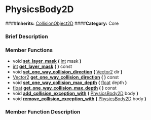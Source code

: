 #  PhysicsBody2D  
####**Inherits:** [CollisionObject2D](class_collisionobject2d)
####**Category:** Core

###  Brief Description  


###  Member Functions 
  * void  **[set&#95;layer&#95;mask](#set_layer_mask)**  **(** [int](class_int) mask  **)**
  * [int](class_int)  **[get&#95;layer&#95;mask](#get_layer_mask)**  **(** **)** const
  * void  **[set&#95;one&#95;way&#95;collision&#95;direction](#set_one_way_collision_direction)**  **(** [Vector2](class_vector2) dir  **)**
  * [Vector2](class_vector2)  **[get&#95;one&#95;way&#95;collision&#95;direction](#get_one_way_collision_direction)**  **(** **)** const
  * void  **[set&#95;one&#95;way&#95;collision&#95;max&#95;depth](#set_one_way_collision_max_depth)**  **(** [float](class_float) depth  **)**
  * [float](class_float)  **[get&#95;one&#95;way&#95;collision&#95;max&#95;depth](#get_one_way_collision_max_depth)**  **(** **)** const
  * void  **[add&#95;collision&#95;exception&#95;with](#add_collision_exception_with)**  **(** [PhysicsBody2D](class_physicsbody2d) body  **)**
  * void  **[remove&#95;collision&#95;exception&#95;with](#remove_collision_exception_with)**  **(** [PhysicsBody2D](class_physicsbody2d) body  **)**

###  Member Function Description  
